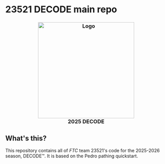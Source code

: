 # 23521 DECODE main repo
<h3 align="center">
    <span>
        <img width="300" alt="Logo" src="https://github.com/user-attachments/assets/a1a76332-2440-4bc0-9b25-4ca4d74446d6" />
    </span><br/>
    <span>2025 DECODE</span>
</h3>

## What's this?

This repository contains all of _FTC_ team 23521's code for the 2025-2026 season, DECODE™. It is based on the Pedro pathing quickstart.
